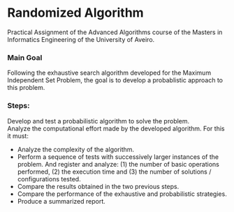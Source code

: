 # Randomized Algorithm
Practical Assignment of the Advanced Algorithms course of the Masters in Informatics Engineering of the University of Aveiro.

### Main Goal
Following the exhaustive search algorithm developed for the Maximum Independent Set Problem, the goal is to develop a probablistic approach to this problem.

### Steps:
Develop and test a probabilistic algorithm to solve the problem. <br>
Analyze the computational effort made by the developed algorithm. For this it must:
- Analyze the complexity of the algorithm.
- Perform a sequence of tests with successively larger instances of the problem. And register and analyze: (1) the number of basic operations performed, (2) the execution time and (3) the number of solutions / configurations tested.
- Compare the results obtained in the two previous steps.
- Compare the performance of the exhaustive and probabilistic strategies.
- Produce a summarized report.
